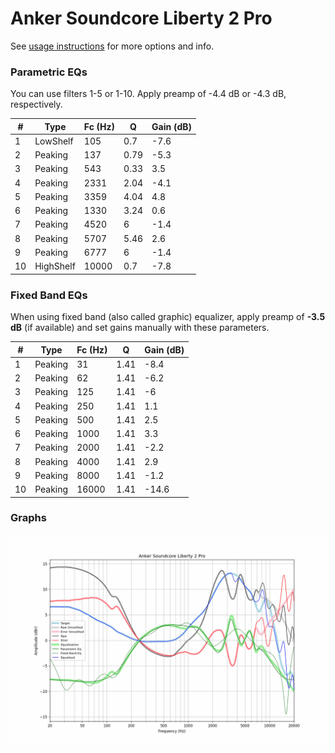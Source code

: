 # Anker Soundcore Liberty 2 Pro
See [usage instructions](https://github.com/jaakkopasanen/AutoEq#usage) for more options and info.

### Parametric EQs
You can use filters 1-5 or 1-10. Apply preamp of -4.4 dB or -4.3 dB, respectively.

|   # | Type      |   Fc (Hz) |    Q |   Gain (dB) |
|-----|-----------|-----------|------|-------------|
|   1 | LowShelf  |       105 | 0.7  |        -7.6 |
|   2 | Peaking   |       137 | 0.79 |        -5.3 |
|   3 | Peaking   |       543 | 0.33 |         3.5 |
|   4 | Peaking   |      2331 | 2.04 |        -4.1 |
|   5 | Peaking   |      3359 | 4.04 |         4.8 |
|   6 | Peaking   |      1330 | 3.24 |         0.6 |
|   7 | Peaking   |      4520 | 6    |        -1.4 |
|   8 | Peaking   |      5707 | 5.46 |         2.6 |
|   9 | Peaking   |      6777 | 6    |        -1.4 |
|  10 | HighShelf |     10000 | 0.7  |        -7.8 |

### Fixed Band EQs
When using fixed band (also called graphic) equalizer, apply preamp of **-3.5 dB** (if available) and set gains manually with these parameters.

|   # | Type    |   Fc (Hz) |    Q |   Gain (dB) |
|-----|---------|-----------|------|-------------|
|   1 | Peaking |        31 | 1.41 |        -8.4 |
|   2 | Peaking |        62 | 1.41 |        -6.2 |
|   3 | Peaking |       125 | 1.41 |        -6   |
|   4 | Peaking |       250 | 1.41 |         1.1 |
|   5 | Peaking |       500 | 1.41 |         2.5 |
|   6 | Peaking |      1000 | 1.41 |         3.3 |
|   7 | Peaking |      2000 | 1.41 |        -2.2 |
|   8 | Peaking |      4000 | 1.41 |         2.9 |
|   9 | Peaking |      8000 | 1.41 |        -1.2 |
|  10 | Peaking |     16000 | 1.41 |       -14.6 |

### Graphs
![](./Anker%20Soundcore%20Liberty%202%20Pro.png)
